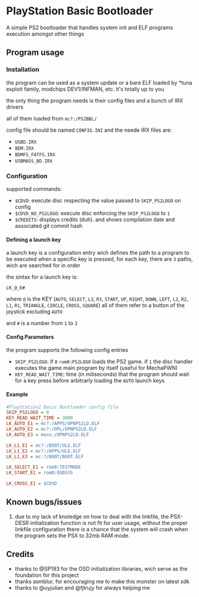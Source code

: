 # PlayStation Basic Bootloader

A simple PS2 bootloader that handles system init and ELF programs execution amongst other things

## Program usage

### Installation

the program can be used as a system update or a bare ELF loaded by *tuna exploit family, modchips DEV1/INFMAN, etc.
it's totally up to you

the only thing the program needs is their config files and a bunch of IRX drivers

all of them loaded from `mc?:/PS2BBL/` 

config file should be named `CONFIG.INI` and the neede IRX files are:

- `USBD.IRX`
- `BDM.IRX`
- `BDMFS_FATFS.IRX`
- `USBMASS_BD.IRX`

### Configuration

supported commands:
- `$CDVD`: execute disc respecting the value passed to `SKIP_PS2LOGO` on config
- `$CDVD_NO_PS2LOGO`: execute disc enforcing the `SKIP_PS2LOGO` to `1`
- `$CREDITS`: displays credits (duh). and shows compilation date and associated git commit hash

#### Defining a launch key
a launch key is a configuration entry wich defines the path to a program to be executed when a specific key is pressed, for each key, there are `3` paths, wich are searched for in order

the sintax for a launch key is:
```
LK_@_E#
```

where `@` is the KEY (`AUTO`, `SELECT`, `L3`, `R3`, `START`, `UP`, `RIGHT`, `DOWN`, `LEFT`, `L2`, `R2`, `L1`, `R1`, `TRIANGLE`, `CIRCLE`, `CROSS`, `SQUARE`) all of them refer to a button of the joystick excluding `AUTO`

and `#` is a number from `1` to `3`

#### Config Parameters
the program supports the following config entries

- `SKIP_PS2LOGO`: if `0` `rom0:PS2LOGO` loads the PS2 game. if `1` the disc handler executes the game main program by itself (useful for MechaPWN)
- `KEY_READ_WAIT_TIME`: time (in miliseconds) that the program should wait for a key press before arbitrarly loading the `AUTO` launch keys

#### Example

```ini
#PlayStation2 Basic Bootloader config file
SKIP_PS2LOGO = 0
KEY_READ_WAIT_TIME = 3000
LK_AUTO_E1 = mc?:/APPS/OPNPS2LD.ELF
LK_AUTO_E2 = mc?:/OPL/OPNPS2LD.ELF
LK_AUTO_E3 = mass:/OPNPS2LD.ELF

LK_L1_E1 = mc?:/BOOT/ULE.ELF
LK_L1_E2 = mc?:/APPS/ULE.ELF
LK_L1_E3 = mc:?/BOOT/BOOT.ELF

LK_SELECT_E1 = rom0:TESTMODE
LK_START_E1 = rom0:OSDSYS

LK_CROSS_E1 = $CDVD
```
## Known bugs/issues

1. due to my lack of knoledge on how to deal with the linkfile, the PSX-DESR initialization function is not fit for user usage, without the proper linkfile configuration there is a chance that the system will crash when the program sets the PSX to 32mb RAM mode.


## Credits

- thanks to @SP193 for the OSD initialization libraries, wich serve as the foundation for this project
- thanks asmblur, for encouraging me to make this monster on latest sdk
- thanks to @uyjulian and @fjtrujy for always helping me
